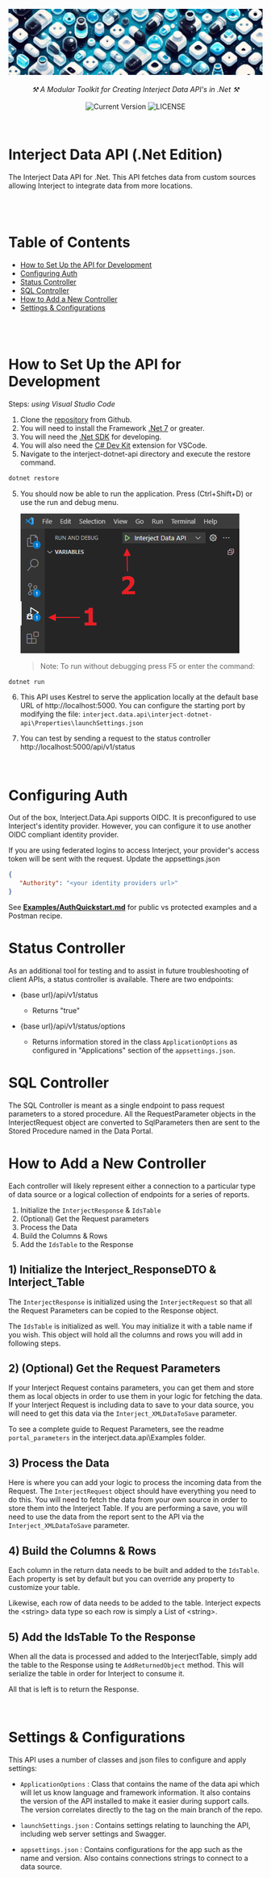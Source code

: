 <p align="center">
    <img src="./banner.png" />
    <br />
    <br />
    <i>
    ⚒️ A Modular Toolkit for Creating Interject Data API's in .Net ⚒️
    </i>
    <br />
    <br />
    <img
        src="https://img.shields.io/badge/v1.0.0-white?color=black&style=for-the-badge&logo=git"
        alt="Current Version"
    />
    <img
        src="https://img.shields.io/badge/LICENSE-Apache 2.0-black?color=black&style=for-the-badge"
        alt="LICENSE"
    />
</p>

<br>

# Interject Data API (.Net Edition)

The Interject Data API for .Net. This API fetches data from custom sources allowing Interject to integrate data from more locations.

<br>
<br>

# Table of Contents

- [How to Set Up the API for Development](#how-to-setup-the-api-for-development)
- [Configuring Auth](configure-auth)
- [Status Controller](#status-controller)
- [SQL Controller](#sql-controller)
- [How to Add a New Controller](#how-to-add-a-new-controller)
- [Settings & Configurations](#settings-configurations)

<br>
<br>

<h1 id="how-to-setup-the-api-for-development">How to Set Up the API for Development</h1>

Steps: _using Visual Studio Code_

1. Clone the [repository](https://github.com/GoInterject/ids-dotnet-api) from Github.
2. You will need to install the Framework [.Net 7](https://dotnet.microsoft.com/en-us/download/dotnet) or greater.
3. You will need the [.Net SDK](https://dotnet.microsoft.com/download) for developing.
4. You will also need the [C# Dev Kit](https://code.visualstudio.com/docs/languages/csharp) extension for VSCode.
5. Navigate to the interject-dotnet-api directory and execute the restore command.

```csharp
dotnet restore
```

5. You should now be able to run the application. Press (Ctrl+Shift+D) or use the run and debug menu.

   <img src="./ReadmeSrc/VSCodeDebug.png">

   > Note: To run without debugging press F5 or enter the command:

```csharp
dotnet run
```

6. This API uses Kestrel to serve the application locally at the default base URL of http://localhost:5000. You can configure the starting port by modifying the file: `interject.data.api\interject-dotnet-api\Properties\launchSettings.json`

7. You can test by sending a request to the status controller http://localhost:5000/api/v1/status

<br>

<h1 id="configuring-auth">Configuring Auth</h1>

Out of the box, Interject.Data.Api supports OIDC. It is preconfigured to use Interject's identity provider. However, you can configure it to use another OIDC compliant identity provider.

If you are using federated logins to access Interject, your provider's access token will be sent with the request. Update the appsettings.json

```JSON
{
   "Authority": "<your identity providers url>"
}
```
See **[Examples/AuthQuickstart.md](./Examples/AuthQuickstart.md)** for public vs protected examples and a Postman recipe.

<h1 id="status-controller">Status Controller</h1>

As an additional tool for testing and to assist in future troubleshooting of client APIs, a status controller is available. There are two endpoints:

- {base url}/api/v1/status

  - Returns "true"

- {base url}/api/v1/status/options
  - Returns information stored in the class `ApplicationOptions` as configured in "Applications" section of the `appsettings.json`.

<h1 id="sql-controller">SQL Controller</h1>

The SQL Controller is meant as a single endpoint to pass request parameters to a stored procedure. All the RequestParameter objects in the InterjectRequest object are converted to SqlParameters then are sent to the Stored Procedure named in the Data Portal.

<h1 id="how-to-add-a-new-controller">How to Add a New Controller</h1>

Each controller will likely represent either a connection to a particular type of data source or a logical collection of endpoints for a series of reports.

1. Initialize the `InterjectResponse` & `IdsTable`
2. (Optional) Get the Request parameters
3. Process the Data
4. Build the Columns & Rows
5. Add the `IdsTable` to the Response

## 1) Initialize the Interject_ResponseDTO & Interject_Table

The `InterjectResponse` is initialized using the `InterjectRequest` so that all the Request Parameters can be copied to the Response object.

The `IdsTable` is initialized as well. You may initialize it with a table name if you wish. This object will hold all the columns and rows you will add in following steps.

## 2) (Optional) Get the Request Parameters

If your Interject Request contains parameters, you can get them and store them as local objects in order to use them in your logic for fetching the data. If your Interject Request is including data to save to your data source, you will need to get this data via the `Interject_XMLDataToSave` parameter.

To see a complete guide to Request Parameters, see the readme `portal_parameters` in the interject.data.api\Examples folder.

## 3) Process the Data

Here is where you can add your logic to process the incoming data from the Request. The `InterjectRequest` object should have everything you need to do this. You will need to fetch the data from your own source in order to store them into the Interject Table. If you are performing a save, you will need to use the data from the report sent to the API via the `Interject_XMLDataToSave` parameter.

## 4) Build the Columns & Rows

Each column in the return data needs to be built and added to the `IdsTable`. Each property is set by default but you can override any property to customize your table.

Likewise, each row of data needs to be added to the table. Interject expects the &lt;string&gt; data type so each row is simply a List of &lt;string&gt;.

## 5) Add the IdsTable To the Response

When all the data is processed and added to the InterjectTable, simply add the table to the Response using te `AddReturnedObject` method. This will serialize the table in order for Interject to consume it.

All that is left is to return the Response.

<br>

<h1 id="settings-configurations"> Settings & Configurations </h1>

This API uses a number of classes and json files to configure and apply settings:

- `ApplicationOptions` : Class that contains the name of the data api which will let us know language and framework information. It also contains the version of the API installed to make it easier during support calls. The version correlates directly to the tag on the main branch of the repo.

- `launchSettings.json` : Contains settings relating to launching the API, including web server settings and Swagger.

- `appsettings.json` : Contains configurations for the app such as the name and version. Also contains connections strings to connect to a data source.
